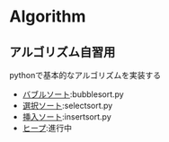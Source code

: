 # Algorithm
## アルゴリズム自習用
pythonで基本的なアルゴリズムを実装する
* [バブルソート](https://ja.wikipedia.org/wiki/バブルソート):bubblesort.py
* [選択ソート](https://ja.wikipedia.org/wiki/選択ソート):selectsort.py
* [挿入ソート](https://ja.wikipedia.org/wiki/挿入ソート):insertsort.py
* [ヒープ](https://ja.wikipedia.org/wiki/ヒープ):進行中

